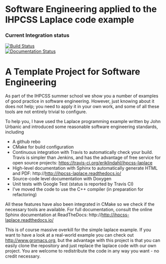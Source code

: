 # Software Engineering applied to the IHPCSS Laplace code example

### Current Integration status
[![Build Status](https://travis-ci.org/eriklindahl/ihpcss-laplace.svg?branch=master)](https://travis-ci.org/eriklindahl/ihpcss-laplace)
<br>
[![Documentation Status](https://readthedocs.org/projects/ihpcss-laplace/badge/?version=latest)](https://ihpcss-laplace.readthedocs.io/en/latest/?badge=latest)

# A Template Project for Software Engineering
As part of the IHPCSS summer school we show you a number of examples of good practice
in software engineering. However, just knowing about it does not help; you need to 
apply it in your own work, and some of all these tools are not entirely trivial to 
configure.

To help you, I have used the Laplace programming example written by John Urbanic and
introduced some reasonable software engineering standards, including

* A github rebo
* CMake for build configuration
* Continuous integration with Travis to automatically check your build. Travis is
  simpler than Jenkins, and has the advantage of free service for open source projects:
  https://travis-ci.org/eriklindahl/ihpcss-laplace
* High-level documentation with Sphinx to automatically generate HTML and PDF:
  http://http://ihpcss-laplace.readthedocs.io/
* Source-code level documentation with Doxygen
* Unit tests with Google Test (status is reported by Travis CI)
* I've moved the code to use the C++ compiler (in preparation for refactoring)

All these features have also been integrated in CMake so we check if the 
necessary tools are available. For full documentation, consult
the online Sphinx documentation at ReadTheDocs: http://http://ihpcss-laplace.readthedocs.io/

This is of course massive overkill for the simple laplace example. If you want
to have a look at a real-world example you can check out http://www.gromacs.org, but
the advantage with this project is that you can easily clone the repository and
just replace the laplace code with our own project. You are welcome to redistribute
the code in any way you want - no credit necessary.






